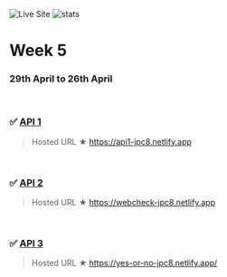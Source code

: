 ![Live Site](https://img.shields.io/badge/Site-Live-green) ![stats](https://img.shields.io/badge/Completed%20On-May-blue)

# Week 5

### 29th April to 26th April

<br>

### ✅ [API 1](api-1)

> Hosted URL ★ https://api1-jpc8.netlify.app


<br>

### ✅ [API 2](api-2)

> Hosted URL ★ https://webcheck-jpc8.netlify.app


<br>

### ✅ [API 3](api-3)

> Hosted URL ★ https://yes-or-no-jpc8.netlify.app/
<br>

